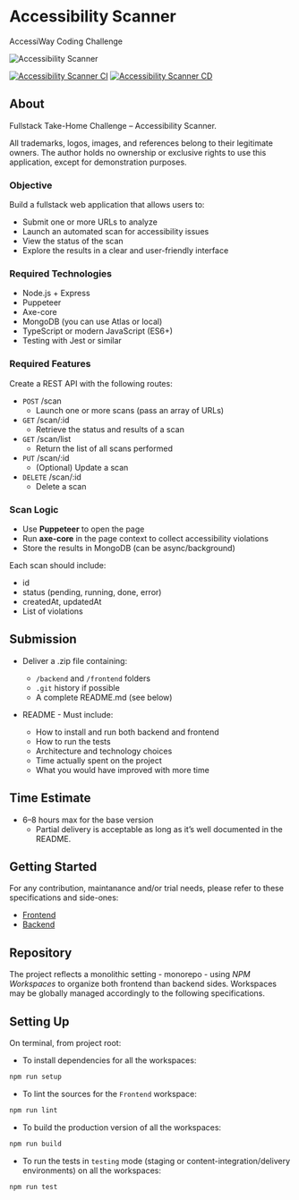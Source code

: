 # Accessibility Scanner

AccessiWay Coding Challenge

![Accessibility Scanner](./docs/preview.gif "Accessibility Scanner Preview")

[![Accessibility Scanner CI](https://github.com/lc-2025/accessibility-scanner/actions/workflows/ci.yml/badge.svg)](https://github.com/lc-2025/accessibility-scanner/actions/workflows/ci.yml) [![Accessibility Scanner CD](https://github.com/lc-2025/accessibility-scanner/actions/workflows/cd.yml/badge.svg)](https://github.com/lc-2025/accessibility-scanner/actions/workflows/cd.yml)

## About

Fullstack Take-Home Challenge – Accessibility Scanner.

All trademarks, logos, images, and references belong to their legitimate owners.
The author holds no ownership or exclusive rights to use this application, except for demonstration purposes.

### Objective

Build a fullstack web application that allows users to:

- Submit one or more URLs to analyze
- Launch an automated scan for accessibility issues
- View the status of the scan
- Explore the results in a clear and user-friendly interface

### Required Technologies

- Node.js + Express
- Puppeteer
- Axe-core
- MongoDB (you can use Atlas or local)
- TypeScript or modern JavaScript (ES6+)
- Testing with Jest or similar

### Required Features

Create a REST API with the following routes:

- `POST` /scan
  - Launch one or more scans (pass an array of URLs)
- `GET` /scan/:id
  - Retrieve the status and results of a scan
- `GET` /scan/list
  - Return the list of all scans performed
- `PUT` /scan/:id
  - (Optional) Update a scan
- `DELETE` /scan/:id
  - Delete a scan

### Scan Logic

- Use **Puppeteer** to open the page
- Run **axe-core** in the page context to collect accessibility violations
- Store the results in MongoDB (can be async/background)

Each scan should include:

- id
- status (pending, running, done, error)
- createdAt, updatedAt
- List of violations

## Submission

- Deliver a .zip file containing:
  - `/backend` and `/frontend` folders
  - `.git` history if possible
  - A complete README.md (see below)

- README - Must include:
  - How to install and run both backend and frontend
  - How to run the tests
  - Architecture and technology choices
  - Time actually spent on the project
  - What you would have improved with more time

## Time Estimate

- 6–8 hours max for the base version
  - Partial delivery is acceptable as long as it’s well documented in the README.

## Getting Started

For any contribution, maintanance and/or trial needs, please refer to these specifications and side-ones:

- [Frontend](./frontend/README.md)
- [Backend](./backend/README.md)

## Repository

The project reflects a monolithic setting - monorepo - using _NPM Workspaces_ to organize both frontend than backend sides.
Workspaces may be globally managed accordingly to the following specifications.

## Setting Up

On terminal, from project root:

- To install dependencies for all the workspaces:

```bash
npm run setup
```

- To lint the sources for the `Frontend` workspace:

```bash
npm run lint
```

- To build the production version of all the workspaces:

```bash
npm run build
```

- To run the tests in `testing` mode (staging or content-integration/delivery environments) on all the workspaces:

```bash
npm run test
```
